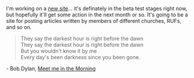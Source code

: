I'm working on a <a href="http://students.washington.edu/bribera/write/">new site</a>... it's definately in the beta test stages right now, but hopefully it'll get some action in the next month or so.  It's going to be a site for posting articles written by members of different churches, RUFs, and so on.

<blockquote><p>They say the darkest hour is right before the dawn<br />
They say the darkest hour is right before the dawn<br />
But you wouldn't know it by me<br />
Every day's been darkness since you been gone.</p></blockquote>
- Bob Dylan, <a href="http://bobdylan.com/songs/meetme.html">Meet me in the Morning</a>